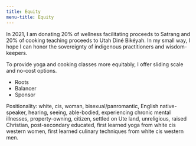 ```yaml
---
title: Equity
menu-title: Equity
---
```


In 2021, I am donating 20% of wellness facilitating proceeds to Satrang and 20% of cooking teaching proceeds to Utah Diné Bikéyah. In my small way, I hope I can honor the sovereignty of indigenous practitioners and wisdom-keepers. 

To provide yoga and cooking classes more equitably, I offer sliding scale and no-cost options. 

- Roots 
- Balancer
- Sponsor 

Positionality: white, cis, woman, bisexual/panromantic, English native-speaker, hearing, seeing, able-bodied, experiencing chronic mental illnesses, property-owning, citizen, settled on Ute land, unreligious, raised Christian, post-secondary educated, first learned yoga from white cis western women, first learned culinary techniques from white cis western men. 
